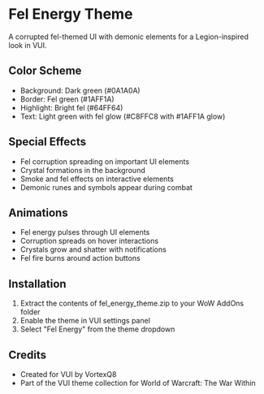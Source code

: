 # Fel Energy Theme

A corrupted fel-themed UI with demonic elements for a Legion-inspired look in VUI.

## Color Scheme
- Background: Dark green (#0A1A0A)
- Border: Fel green (#1AFF1A)
- Highlight: Bright fel (#64FF64)
- Text: Light green with fel glow (#C8FFC8 with #1AFF1A glow)

## Special Effects
- Fel corruption spreading on important UI elements
- Crystal formations in the background
- Smoke and fel effects on interactive elements
- Demonic runes and symbols appear during combat

## Animations
- Fel energy pulses through UI elements
- Corruption spreads on hover interactions
- Crystals grow and shatter with notifications
- Fel fire burns around action buttons

## Installation
1. Extract the contents of fel_energy_theme.zip to your WoW AddOns folder
2. Enable the theme in VUI settings panel
3. Select "Fel Energy" from the theme dropdown

## Credits
- Created for VUI by VortexQ8
- Part of the VUI theme collection for World of Warcraft: The War Within